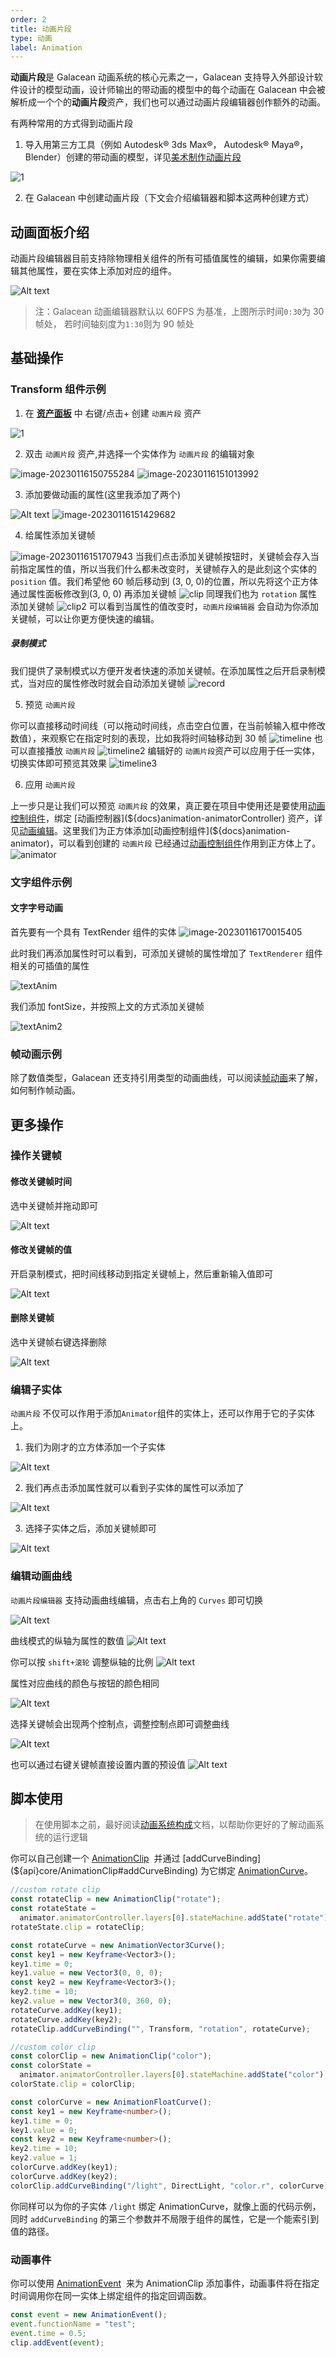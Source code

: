 ```yaml
---
order: 2
title: 动画片段
type: 动画
label: Animation
---
```


**动画片段**是 Galacean 动画系统的核心元素之一，Galacean 支持导入外部设计软件设计的模型动画，设计师输出的带动画的模型中的每个动画在 Galacean 中会被解析成一个个的**动画片段**资产，我们也可以通过动画片段编辑器创作额外的动画。

有两种常用的方式得到动画片段

1. 导入用第三方工具（例如 Autodesk® 3ds Max®， Autodesk® Maya®， Blender）创建的带动画的模型，详见[美术制作动画片段](${docs}animation-clip-for-artist)

![1](https://mdn.alipayobjects.com/huamei_3zduhr/afts/img/A*Qc8sQ6iJd8IAAAAAAAAAAAAADsJ_AQ/original)

2. 在 Galacean 中创建动画片段（下文会介绍编辑器和脚本这两种创建方式）

## 动画面板介绍

动画片段编辑器目前支持除物理相关组件的所有可插值属性的编辑，如果你需要编辑其他属性，要在实体上添加对应的组件。

![Alt text](https://mdn.alipayobjects.com/huamei_3zduhr/afts/img/A*NzstQooi6vMAAAAAAAAAAAAADsJ_AQ/original)

> 注：Galacean 动画编辑器默认以 60FPS 为基准，上图所示时间`0:30`为 30 帧处， 若时间轴刻度为`1:30`则为 90 帧处

## 基础操作

### Transform 组件示例

1. 在 **[资产面板](${docs}interface-assets)** 中 右键/点击+ 创建 `动画片段` 资产

![1](https://mdn.alipayobjects.com/huamei_3zduhr/afts/img/A*Bs6UQ6Vwz1UAAAAAAAAAAAAADsJ_AQ/original)

2. 双击 `动画片段` 资产,并选择一个实体作为 `动画片段` 的编辑对象

![image-20230116150755284](https://mdn.alipayobjects.com/huamei_3zduhr/afts/img/A*lpghT5f2f8YAAAAAAAAAAAAADsJ_AQ/original)
![image-20230116151013992](https://mdn.alipayobjects.com/huamei_3zduhr/afts/img/A*puAUR61-qVQAAAAAAAAAAAAADsJ_AQ/original)

3. 添加要做动画的属性(这里我添加了两个)

![Alt text](https://mdn.alipayobjects.com/huamei_3zduhr/afts/img/A*0jmGQa_9oS0AAAAAAAAAAAAADsJ_AQ/original)
![image-20230116151429682](https://mdn.alipayobjects.com/huamei_3zduhr/afts/img/A*3oiwSrG8kQEAAAAAAAAAAAAADsJ_AQ/original)

4. 给属性添加关键帧

![image-20230116151707943](https://mdn.alipayobjects.com/huamei_3zduhr/afts/img/A*xZUrRqNu9yIAAAAAAAAAAAAADsJ_AQ/original)
当我们点击添加关键帧按钮时，关键帧会存入当前指定属性的值，所以当我们什么都未改变时，关键帧存入的是此刻这个实体的 `position` 值。我们希望他 60 帧后移动到 (3, 0, 0)的位置，所以先将这个正方体通过属性面板修改到(3, 0, 0) 再添加关键帧
![clip](https://mdn.alipayobjects.com/huamei_3zduhr/afts/img/A*tXYFT42fUQ4AAAAAAAAAAAAADsJ_AQ/original)
同理我们也为 `rotation` 属性添加关键帧
![clip2](https://mdn.alipayobjects.com/huamei_3zduhr/afts/img/A*LlLlQIeEfZEAAAAAAAAAAAAADsJ_AQ/original)
可以看到当属性的值改变时，`动画片段编辑器` 会自动为你添加关键帧，可以让你更方便快速的编辑。

##### 录制模式

我们提供了录制模式以方便开发者快速的添加关键帧。在添加属性之后开启录制模式，当对应的属性修改时就会自动添加关键帧
![record](https://mdn.alipayobjects.com/huamei_3zduhr/afts/img/A*a_vgR76aB7cAAAAAAAAAAAAADsJ_AQ/original)

5. 预览 `动画片段`

你可以直接移动时间线（可以拖动时间线，点击空白位置，在当前帧输入框中修改数值），来观察它在指定时刻的表现，比如我将时间轴移动到 30 帧
![timeline](https://mdn.alipayobjects.com/huamei_3zduhr/afts/img/A*-T6tT6OO_b4AAAAAAAAAAAAADsJ_AQ/original)
也可以直接播放 `动画片段`
![timeline2](https://mdn.alipayobjects.com/huamei_3zduhr/afts/img/A*RNRxS5GHSlEAAAAAAAAAAAAADsJ_AQ/original)
编辑好的 `动画片段`资产可以应用于任一实体，切换实体即可预览其效果
![timeline3](https://mdn.alipayobjects.com/huamei_3zduhr/afts/img/A*wVnySZCp9P0AAAAAAAAAAAAADsJ_AQ/original)

6. 应用 `动画片段`

上一步只是让我们可以预览 `动画片段` 的效果，真正要在项目中使用还是要使用[动画控制组件](${docs}animation-animator)，绑定 [动画控制器](${docs}animation-animatorController) 资产，详见[动画编辑](${docs}animation-animator)。这里我们为正方体添加[动画控制组件](${docs}animation-animator)，可以看到创建的 `动画片段` 已经通过[动画控制组件](${docs}animation-animator)作用到正方体上了。
![animator](https://mdn.alipayobjects.com/huamei_3zduhr/afts/img/A*Zn95TpfDbMkAAAAAAAAAAAAADsJ_AQ/original)

### 文字组件示例

#### 文字字号动画

首先要有一个具有 TextRender 组件的实体
![image-20230116170015405](https://mdn.alipayobjects.com/huamei_3zduhr/afts/img/A*S_9XSovxcEUAAAAAAAAAAAAADsJ_AQ/original)

此时我们再添加属性时可以看到，可添加关键帧的属性增加了 `TextRenderer` 组件相关的可插值的属性

![textAnim](https://mdn.alipayobjects.com/huamei_3zduhr/afts/img/A*97OvS6MBBywAAAAAAAAAAAAADsJ_AQ/original)

我们添加 fontSize，并按照上文的方式添加关键帧

![textAnim2](https://mdn.alipayobjects.com/huamei_3zduhr/afts/img/A*j2xFQ43GtrMAAAAAAAAAAAAADsJ_AQ/original)

### 帧动画示例

除了数值类型，Galacean 还支持引用类型的动画曲线，可以阅读[帧动画](${docs}animation-sprite-sheet)来了解，如何制作帧动画。

## 更多操作

### 操作关键帧

#### 修改关键帧时间

选中关键帧并拖动即可

![Alt text](https://mdn.alipayobjects.com/huamei_3zduhr/afts/img/A*pvoKQYg5XJgAAAAAAAAAAAAADsJ_AQ/original)

#### 修改关键帧的值

开启录制模式，把时间线移动到指定关键帧上，然后重新输入值即可

![Alt text](https://mdn.alipayobjects.com/huamei_3zduhr/afts/img/A*TWuARqwaMtUAAAAAAAAAAAAADsJ_AQ/original)

#### 删除关键帧

选中关键帧右键选择删除

![Alt text](https://mdn.alipayobjects.com/huamei_3zduhr/afts/img/A*pIT1T7EgEg8AAAAAAAAAAAAADsJ_AQ/original)

### 编辑子实体

`动画片段` 不仅可以作用于添加`Animator`组件的实体上，还可以作用于它的子实体上。

1. 我们为刚才的立方体添加一个子实体

![Alt text](https://mdn.alipayobjects.com/huamei_3zduhr/afts/img/A*cRQ6RqDjJiQAAAAAAAAAAAAADsJ_AQ/original)

2. 我们再点击添加属性就可以看到子实体的属性可以添加了

![Alt text](https://mdn.alipayobjects.com/huamei_3zduhr/afts/img/A*F9pdRItUmK4AAAAAAAAAAAAADsJ_AQ/original)

3. 选择子实体之后，添加关键帧即可

![Alt text](https://mdn.alipayobjects.com/huamei_3zduhr/afts/img/A*Hb3wRI4_cocAAAAAAAAAAAAADsJ_AQ/original)

### 编辑动画曲线

`动画片段编辑器` 支持动画曲线编辑，点击右上角的 `Curves` 即可切换

![Alt text](https://mdn.alipayobjects.com/huamei_3zduhr/afts/img/A*Nb1OQLNOk1YAAAAAAAAAAAAADsJ_AQ/original)

曲线模式的纵轴为属性的数值
![Alt text](https://mdn.alipayobjects.com/huamei_3zduhr/afts/img/A*2nJNSKjivogAAAAAAAAAAAAADsJ_AQ/original)

你可以按 `shift+滚轮` 调整纵轴的比例
![Alt text](https://mdn.alipayobjects.com/huamei_3zduhr/afts/img/A*e--qQ644ENsAAAAAAAAAAAAADsJ_AQ/original)

属性对应曲线的颜色与按钮的颜色相同

![Alt text](https://mdn.alipayobjects.com/huamei_3zduhr/afts/img/A*EAJXSq_-I7QAAAAAAAAAAAAADsJ_AQ/original)

选择关键帧会出现两个控制点，调整控制点即可调整曲线

![Alt text](https://mdn.alipayobjects.com/huamei_3zduhr/afts/img/A*2XYOTaW6F2sAAAAAAAAAAAAADsJ_AQ/original)

也可以通过右键关键帧直接设置内置的预设值
![Alt text](https://mdn.alipayobjects.com/huamei_3zduhr/afts/img/A*ytdIQpv9eEkAAAAAAAAAAAAADsJ_AQ/original)

## 脚本使用

> 在使用脚本之前，最好阅读[动画系统构成](${docs}animation-system)文档，以帮助你更好的了解动画系统的运行逻辑

你可以自己创建一个 [AnimationClip](${api}core/AnimationClip)  并通过 [addCurveBinding](${api}core/AnimationClip#addCurveBinding) 为它绑定 [AnimationCurve](${api}core/AnimationCurve)。

```typescript
//custom rotate clip
const rotateClip = new AnimationClip("rotate");
const rotateState =
  animator.animatorController.layers[0].stateMachine.addState("rotate");
rotateState.clip = rotateClip;

const rotateCurve = new AnimationVector3Curve();
const key1 = new Keyframe<Vector3>();
key1.time = 0;
key1.value = new Vector3(0, 0, 0);
const key2 = new Keyframe<Vector3>();
key2.time = 10;
key2.value = new Vector3(0, 360, 0);
rotateCurve.addKey(key1);
rotateCurve.addKey(key2);
rotateClip.addCurveBinding("", Transform, "rotation", rotateCurve);

//custom color clip
const colorClip = new AnimationClip("color");
const colorState =
  animator.animatorController.layers[0].stateMachine.addState("color");
colorState.clip = colorClip;

const colorCurve = new AnimationFloatCurve();
const key1 = new Keyframe<number>();
key1.time = 0;
key1.value = 0;
const key2 = new Keyframe<number>();
key2.time = 10;
key2.value = 1;
colorCurve.addKey(key1);
colorCurve.addKey(key2);
colorClip.addCurveBinding("/light", DirectLight, "color.r", colorCurve);
```

你同样可以为你的子实体 `/light` 绑定 AnimationCurve，就像上面的代码示例，同时 `addCurveBinding` 的第三个参数并不局限于组件的属性，它是一个能索引到值的路径。

<playground src="animation-customAnimationClip.ts"></playground>

### 动画事件

你可以使用 [AnimationEvent](${api}core/AnimationEvent)  来为 AnimationClip 添加事件，动画事件将在指定时间调用你在同一实体上绑定组件的指定回调函数。

```typescript
const event = new AnimationEvent();
event.functionName = "test";
event.time = 0.5;
clip.addEvent(event);
```

<playground src="animation-event.ts"></playground>
